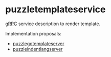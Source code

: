 # puzzletemplateservice

[gRPC](https://grpc.io/) service description to render template.

Implementation proposals:
- [puzzlegotemplateserver](https://github.com/dvaumoron/puzzlegotemplateserver)
- [puzzleindentlangserver](https://github.com/dvaumoron/puzzleindentlangserver)

